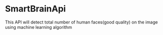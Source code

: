 # SmartBrainApi
This API will detect total number of human faces(good quality) on the image using machine learning algorithm
